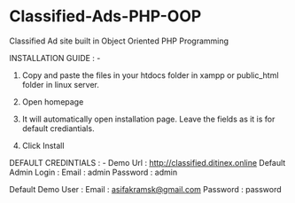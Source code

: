 # Classified-Ads-PHP-OOP
Classified Ad site built in Object Oriented PHP Programming

INSTALLATION GUIDE : -

1. Copy and paste the files in your htdocs folder in xampp or public_html folder in linux server.

2. Open homepage

3. It will automatically open installation page. Leave the fields as it is for default crediantials.

4. Click Install

DEFAULT CREDINTIALS : -
Demo Url : http://classified.ditinex.online
Default Admin Login :
Email : admin
Password : admin

Default Demo User :
Email :	asifakramsk@gmail.com
Password : password
